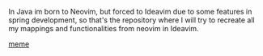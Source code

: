  In Java im born to Neovim, but forced to Ideavim due to some features in spring development, so that's the repository where I will try to recreate all my mappings and functionalities from neovim in Ideavim.

[meme](meme.jpeg "Meme")
